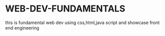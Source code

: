 # WEB-DEV-FUNDAMENTALS
this is fundamental web dev using css,html,java script and showcase front end engineering
